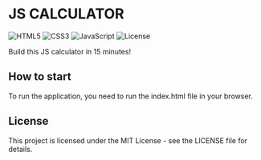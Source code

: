 #  JS CALCULATOR 

![HTML5](https://img.shields.io/badge/HTML5-E34F26?logo=html5&logoColor=fff&style=flat)
![CSS3](https://img.shields.io/badge/CSS3-1572B6?logo=css3&logoColor=fff&style=flat)
![JavaScript](https://img.shields.io/badge/JavaScript-F7DF1E?logo=javascript&logoColor=000&style=flat)
![License](https://img.shields.io/badge/License-MIT-lightgrey)

Build this JS calculator in 15 minutes!

## How to start
To run the application, you need to run the index.html file in your browser.

## License
This project is licensed under the MIT License - see the LICENSE file for details.
